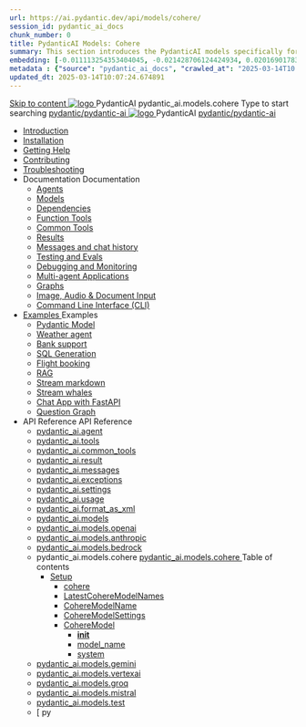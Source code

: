 ```yaml
---
url: https://ai.pydantic.dev/api/models/cohere/
session_id: pydantic_ai_docs
chunk_number: 0
title: PydanticAI Models: Cohere
summary: This section introduces the PydanticAI models specifically for Cohere, providing access to various resources and documentation related to integration and usage.
embedding: [-0.011113254353404045, -0.021428706124424934, 0.02016901783645153, 0.011582138948142529, 0.01811152510344982, 0.033199798315763474, -0.013800590299069881, 0.006151480134576559, 9.660894284024835e-05, 0.01640394702553749, 0.0047973147593438625, -0.08129191398620605, -0.01662789098918438, -0.029000835493206978, -0.015620141290128231, -0.018755367025732994, -0.024927841499447823, 0.009622622281312943, 0.015620141290128231, 0.04951976612210274, 0.021092789247632027, 0.0006285322015173733, 0.009979534894227982, 0.016459932550787926, 0.02306630089879036, 0.019245244562625885, -0.015718117356300354, 0.07826866209506989, 0.0019087784457951784, -0.03616706281900406, 0.04823208227753639, -0.013877571560442448, -0.021904587745666504, -0.00024931339430622756, -0.04417308792471886, -0.007929041050374508, -0.02475988306105137, 0.008474905975162983, -0.012121004983782768, 0.051535267382860184, 0.007684101350605488, -0.03980616480112076, 0.047420285642147064, 0.0017390702851116657, -0.05699392035603523, 0.0005847930442541838, -0.005175221245735884, 0.019973065704107285, 0.015228237956762314, 0.012960798107087612, -0.06343232840299606, -0.00015910131332930177, -0.02816104330122471, 0.0055181365460157394, -0.01566212996840477, -0.010483410209417343, -0.019637148827314377, 0.034795403480529785, -0.005486644338816404, -0.04733630642294884, 0.00513323163613677, -0.011645123362541199, 0.0026383481454104185, 0.04336128756403923, -0.040869902819395065, -0.01413650717586279, -0.06253655254840851, 0.005864551290869713, -0.04358523339033127, -0.00783806387335062, 0.02294033206999302, 0.05063948780298233, -0.052179109305143356, -0.03664294630289078, -0.019973065704107285, -0.03023253008723259, 0.005028257612138987, 0.08269157260656357, -0.010532397776842117, -0.024969831109046936, -0.0013130506267771125, 0.021666647866368294, 0.04590865597128868, -0.022436456754803658, -0.014192493632435799, -0.02063090354204178, -0.023654155433177948, 0.015424189157783985, -0.05184319242835045, -0.025571681559085846, -0.02260441519320011, -0.0037370766513049603, -0.021442702040076256, -0.016082026064395905, 0.08806624263525009, -0.015018289908766747, 0.013219733722507954, -0.02488585188984871, -0.004909287206828594, 0.03294786065816879, 0.005077245645225048, -0.04126180708408356, -0.06970278173685074, 0.04422907158732414, 0.04285741224884987, 0.0005707964883185923, 0.005077245645225048, -0.04215758293867111, -0.01462638657540083, 0.02733524702489376, -0.1029585599899292, -0.013016783632338047, -0.011449171230196953, -0.0044823926873505116, -0.060073159635066986, -0.01834946684539318, 0.00048769201384857297, 0.03230401873588562, -0.036474987864494324, -0.03303183987736702, -0.026075556874275208, -0.0026051064487546682, 0.039162322878837585, 0.031772151589393616, 0.03972218558192253, 0.016571905463933945, 0.009384681470692158, -0.03375966101884842, -0.05906540900468826, -0.05587419494986534, 0.013226732611656189, -0.0028447972144931555, 0.008474905975162983, -0.003385413670912385, -0.02257642149925232, -0.0009570135734975338, -0.03487938269972801, 0.0032839386258274317, -0.019497182220220566, 0.009678608737885952, 0.013821585103869438, -0.028720904141664505, 0.016711870208382607, 0.012407934293150902, -0.011260217987000942, 0.036614954471588135, -0.02877688966691494, -0.03434751555323601, -0.040729936212301254, 0.027363238856196404, 0.031044330447912216, -0.00045095107634551823, -0.019007304683327675, 0.005045753438025713, -0.03790263459086418, 0.01819550432264805, -0.0016909572295844555, 0.028608931228518486, -0.004093988332897425, -0.047084368765354156, -0.013989543542265892, 0.04946377873420715, -0.044620975852012634, -0.002479137387126684, -0.029644675552845, -0.01847543567419052, -0.08274755626916885, 0.001429396797902882, -0.0687510147690773, -0.05475447326898575, -0.009650615975260735, -0.001695331186056137, -0.04408910870552063, -0.006375425029546022, 0.020672893151640892, -0.03325578197836876, -0.028203032910823822, -0.020938826724886894, -0.04212959110736847, -0.017299726605415344, 0.0013506662799045444, -0.0067218393087387085, -0.04053398594260216, -0.01208601426333189, -0.018657390028238297, 0.012729855254292488, -0.007208219263702631, 0.010735347867012024, -0.014017537236213684, 0.06483197957277298, 0.011806082911789417, 0.014542407356202602, 0.06416014581918716, 0.04926782846450806, 0.01847543567419052, -0.054950423538684845, 0.03373166546225548, -0.018041541799902916, 0.017929570749402046, 0.0047728209756314754, -0.010833323933184147, -0.0033311769366264343, 0.03739875927567482, 0.012295962311327457, 0.005773573648184538, -0.03143623471260071, 0.01335270144045353, -0.01354165468364954, -0.036027099937200546, -0.00970660150051117, 0.03871443495154381, -0.05626609921455383, 0.022044554352760315, 0.016837840899825096, -0.0003623792144935578, -0.015886075794696808, -0.06567177176475525, -0.005399166140705347, -0.005486644338816404, 0.05523035302758217, -0.038798414170742035, 0.07334187626838684, 0.03731478005647659, 0.04543277621269226, -0.01881135255098343, 0.01122522633522749, 0.019749119877815247, -0.045824676752090454, 0.030204538255929947, 0.023360228165984154, 0.016193998977541924, -0.0014468925073742867, -0.011498158797621727, 0.0011590886861085892, 0.003056494751945138, -0.037230800837278366, 0.000986756174825132, -0.0130517752841115, 0.01785958744585514, -0.03219204768538475, -0.020784864202141762, -0.010994283482432365, -0.002213203115388751, 0.028496960178017616, 0.03681090474128723, 0.008117994293570518, 0.0005602990859188139, -0.03166017681360245, 0.013331706635653973, 0.03496336191892624, 0.07171828299760818, -0.010413426905870438, 0.023542184382677078, -0.0018440444255247712, -0.0026680908631533384, -0.029056821018457413, -0.044257067143917084, -0.01700579933822155, -0.040142081677913666, -0.029056821018457413, -0.027153290808200836, 0.021428706124424934, -0.026383481919765472, -0.020378965884447098, -0.005805065855383873, -0.0041219815611839294, -0.021890591830015182, 0.008537890389561653, -0.048763953149318695, -0.041597723960876465, 0.03325578197836876, 0.021918585523962975, 0.05472647771239281, -0.02466190606355667, -0.048400040715932846, 0.012911809608340263, -0.021806612610816956, 0.047924160957336426, 0.030064571648836136, 0.005630108993500471, 0.015158254653215408, 0.009286705404520035, 0.04386516287922859, 0.032024089246988297, -0.0016559659270569682, 0.04067395254969597, -0.011694110929965973, 0.005360675510019064, -0.013996542431414127, -0.011155243963003159, 0.05049952492117882, 0.004933780990540981, 0.026761388406157494, -0.042661458253860474, 0.02613154426217079, -0.04453699663281441, 0.06393620371818542, 0.003152721095830202, 0.05528634041547775, 0.016585901379585266, 0.04526481777429581, 0.007978028617799282, -0.012771844863891602, -0.013331706635653973, 0.010413426905870438, -0.009496653452515602, -0.018881335854530334, 0.0012666870607063174, 0.06606367975473404, -0.02268839441239834, -0.02417202852666378, 0.013275720179080963, 0.008076004683971405, -0.0332837775349617, -0.029000835493206978, -0.045964643359184265, 0.05450253561139107, -0.0009570135734975338, 0.04915585368871689, -0.001838795724324882, -0.04218557849526405, -0.06085696443915367, -0.005724585615098476, 0.006424412596970797, -0.046216581016778946, 0.00525570148602128, 0.0016218492528423667, -0.02271638810634613, -0.03739875927567482, -0.015998046845197678, 0.013870572671294212, -0.03146422654390335, -0.013317709788680077, 0.010735347867012024, 0.00437391921877861, -0.03812658041715622, -0.013695616275072098, 0.01578809879720211, 0.01128821074962616, 0.019721128046512604, -0.04285741224884987, -0.05486644431948662, -0.0270973052829504, -3.373385334271006e-05, -0.03762270510196686, 0.013702614232897758, 0.009734595194458961, 0.016333963721990585, -0.017145764082670212, -0.010406428948044777, 0.007915044203400612, -0.02089683711528778, 0.008789828047156334, 0.038434505462646484, -0.03801460936665535, 0.010007527656853199, 0.004163971170783043, -0.024200020357966423, 0.0235561802983284, 0.03571917489171028, -0.05525834858417511, -0.004968772176653147, -0.0007326314807869494, 0.01956716552376747, -0.006434909999370575, 0.012547899968922138, -0.014724361710250378, -0.003320679534226656, 0.0216386541724205, -0.007782077416777611, 0.0014075272483751178, -0.004632855299860239, -0.020910833030939102, -0.018909327685832977, -0.006805818527936935, -0.028692910447716713, -0.0005651103565469384, 0.015340209938585758, 0.005164723843336105, 0.016669880598783493, 0.04893191158771515, -0.019973065704107285, -0.012575892731547356, 0.019959069788455963, 0.048036132007837296, -0.0005484895082190633, -0.021470695734024048, 0.028636924922466278, -0.038434505462646484, 0.06416014581918716, 0.05872948840260506, -0.017089778557419777, 0.023990072309970856, -0.010350442491471767, 0.019735123962163925, 0.0012194487499073148, -0.003437900682911277, 0.01500429306179285, 0.044760942459106445, 0.032471977174282074, -0.0007046384271234274, -0.02197457104921341, -0.01638995110988617, 0.014430434443056583, -0.0012911809608340263, 0.02161066047847271, 0.0774848535656929, 0.03336775675415993, 0.040617965161800385, -0.000917648256290704, 0.03560720384120941, -0.019231248646974564, 0.022408463060855865, -0.02649545483291149, -0.04663647711277008, -0.03737076744437218, 0.012421931140124798, 0.022674398496747017, 0.03210806846618652, 0.03751073405146599, -0.03375966101884842, -0.10419026017189026, -0.04820409044623375, -0.020952822640538216, -0.05990520119667053, 0.0332837775349617, 0.02245045267045498, -0.05061149597167969, -0.00488479295745492, -0.04744827747344971, -0.011106256395578384, 0.03725879639387131, 0.07916443794965744, 0.0011477164225652814, 0.014374448917806149, -0.00970660150051117, -0.005521635990589857, 0.01918925903737545, 0.008103997446596622, -0.001777560799382627, 0.027013326063752174, -0.03787464275956154, -0.025109795853495598, -0.0014451429015025496, -0.01711777038872242, -0.010749343782663345, 0.01918925903737545, -0.036726925522089005, -0.03387163206934929, -0.02331823855638504, -0.0008288577082566917, -7.982402894413099e-05, 0.029784642159938812, 0.037230800837278366, 0.022394467145204544, -0.01895131729543209, 0.06063301861286163, -0.0065083918161690235, 0.09400077909231186, -0.011995036154985428, 0.035775162279605865, 0.02670540288090706, -0.03933028131723404, 0.03252796456217766, -0.0032192047219723463, -0.009979534894227982, 0.0024896347895264626, -0.020924830809235573, -0.01323373056948185, -0.01993107609450817, 0.028021076694130898, -0.07334187626838684, 0.0018003052100539207, -0.025403723120689392, 0.012379941530525684, -0.0241860244423151, 0.019091283902525902, 0.02295432798564434, -0.041121840476989746, -0.022548429667949677, -0.003112480975687504, -0.04310934990644455, -0.009223720990121365, 0.04140176996588707, -0.007866056635975838, 0.08045212179422379, -0.03154820576310158, -0.05111537128686905, 0.02706931158900261, 0.018797356635332108, -0.0008323568617925048, 0.008852812461555004, 0.04459298402070999, -0.01759365387260914, 0.02390609309077263, 0.007999023422598839, -0.020127028226852417, -0.026873361319303513, -0.015270227566361427, -0.030820384621620178, 0.02842697687447071, 0.008460910059511662, 0.011995036154985428, 0.04117782786488533, -0.011694110929965973, -0.006620364263653755, 0.008894802071154118, -0.00367409223690629, -0.013380694203078747, 0.04263346642255783, -0.038686443120241165, 0.021918585523962975, -0.00595202948898077, 0.03653097525238991, 0.035999104380607605, 0.024619916453957558, -0.010952293872833252, 0.032471977174282074, -0.007943037897348404, -0.012386939488351345, 0.03378765285015106, -0.035047341138124466, -0.016193998977541924, 0.013100762851536274, 0.001460889121517539, -0.009195728227496147, -0.04031004011631012, -0.029924606904387474, -0.02452194131910801, -0.016305971890687943, 0.00589254405349493, 0.0016795850824564695, -0.00525220250710845, -0.023990072309970856, -0.05156325921416283, 0.012631879188120365, 0.010483410209417343, 0.0011188485659658909, -0.019371213391423225, -0.027153290808200836, -0.011771092191338539, 0.015116265043616295, -0.03387163206934929, 0.009594629518687725, 0.009545641951262951, 0.03496336191892624, -0.007012267597019672, -0.003033750457689166, 0.01032244972884655, 0.04226955771446228, 0.07423765957355499, -0.02463391423225403, 0.03241598978638649, -0.022408463060855865, 0.021456697955727577, 0.02936474420130253, -0.030428482219576836, -0.0163759533315897, 0.04017007723450661, 0.019497182220220566, -0.0028990337159484625, -0.010343444533646107, 0.035047341138124466, 0.021554674953222275, -0.02681737393140793, 0.06964679062366486, 0.016795851290225983, -0.0021152275148779154, -0.027251267805695534, -0.02659342996776104, 0.009272709488868713, -0.026649415493011475, -0.0264674611389637, 0.011939050629734993, -0.006385922431945801, -0.0003361357084941119, -0.01904929429292679, 0.006557379849255085, -0.004317933227866888, -0.017551664263010025, -0.027881111949682236, -0.03311581909656525, -0.005105238873511553, 0.0048812939785420895, -0.048036132007837296, 0.03787464275956154, -0.013023782521486282, 0.028944848105311394, 0.014206490479409695, 0.028342997655272484, 0.027167288586497307, -0.02112078107893467, 0.014528410509228706, -0.010595382191240788, -0.017075780779123306, -0.0083699319511652, 0.041121840476989746, -0.007271203678101301, -0.03205208107829094, 0.036363016813993454, 0.01444443129003048, -0.02648145705461502, -0.009132743813097477, 0.029420731589198112, -0.015998046845197678, -0.019469190388917923, 0.030512461438775063, 0.011435174383223057, -0.026285504922270775, 0.01063037384301424, 0.004422907251864672, 0.005843556486070156, 0.018545418977737427, -0.04646851867437363, -0.015494171530008316, 0.029560696333646774, -0.05114336311817169, 0.015326213091611862, 0.06068900600075722, -0.03851848468184471, 0.026439467445015907, -0.01311475969851017, 0.025193775072693825, 0.003506133798509836, 0.017691629007458687, -0.021694639697670937, -0.007908046245574951, -0.039750177413225174, -0.035635195672512054, 0.003175465390086174, -0.04179367423057556, 0.0013900315389037132, 0.0016725867753848433, 0.015340209938585758, -0.020798861980438232, 0.023486196994781494, -0.0013069270644336939, -0.010721351020038128, 0.010525399819016457, -0.036251042038202286, 0.005728084594011307, 0.045124851167201996, -0.004937279969453812, -0.01882534846663475, 0.032248031347990036, -0.013345702551305294, 0.009881558828055859, 0.009125744923949242, -0.003553372109308839, -0.024983827024698257, 0.004720333963632584, -0.024591924622654915, 0.004118482582271099, -0.010042519308626652, 0.02732124924659729, -0.011197233572602272, -0.013135754503309727, -0.018671387806534767, -0.01506027951836586, 0.02526375837624073, -0.027167288586497307, -0.0017285728827118874, 0.025907598435878754, -0.029196785762906075, -0.021652650088071823, 0.01808353140950203, 0.05455851927399635, 0.0440051294863224, 0.013737605884671211, 0.004149974789470434, 0.011827077716588974, 0.02162465825676918, 0.02817503921687603, 0.037230800837278366, -0.009090754203498363, 0.0018492931267246604, 0.005336181726306677, -0.045348796993494034, -0.024731889367103577, 0.020812857896089554, -0.029000835493206978, 0.011022277176380157, -0.08711447566747665, 0.022422460839152336, 0.06505592912435532, -0.024074051529169083, 0.007439162116497755, 0.0051962160505354404, 0.008013020269572735, 0.03070841357111931, 0.017453687265515327, -0.010049517266452312, 0.001081232912838459, -0.000993754481896758, -0.0025841116439551115, -0.010728348977863789, -0.0025526194367557764, 0.017299726605415344, 0.0006823314470238984, -0.0942247211933136, -0.022030556574463844, -0.01462638657540083, -0.00142589770257473, -0.007299196440726519, -0.023360228165984154, -0.014948306605219841, 0.010609379038214684, 0.016613895073533058, 0.03535526618361473, -0.032248031347990036, -0.03361969441175461, 0.01917526312172413, -0.02720927819609642, 0.012162994593381882, -0.01323373056948185, -0.002865792019292712, 0.008048011921346188, 0.022044554352760315, 0.0006237209308892488, -0.03742675483226776, -0.03434751555323601, 0.012764845974743366, -0.012344949878752232, 0.00658537307754159, -0.0009998779278248549, -0.03233201056718826, -0.027027321979403496, 0.022394467145204544, -0.03650297969579697, -0.002829051110893488, 0.008509897626936436, -0.008964785374701023, -0.010406428948044777, -0.003385413670912385, -0.008880806155502796, 0.009629621170461178, -0.05788969621062279, 0.019861092790961266, -0.009034767746925354, 0.018433446064591408, -0.016823843121528625, -0.01591406762599945, 0.0016962059307843447, -0.0022971825674176216, -0.013191740959882736, -0.02828701213002205, 0.02866491861641407, 0.06791122257709503, -0.016543911769986153, 0.003462394466623664, -0.011673116125166416, 0.012330953031778336, -0.0029550199396908283, 0.0012850575149059296, -0.0005843556136824191, -0.03585914149880409, -0.004902288783341646, -0.006739335134625435, -0.021932581439614296, 0.012981792911887169, 0.018629398196935654, 0.00525220250710845, -0.02743322215974331, 0.04646851867437363, 0.004933780990540981, -0.005175221245735884, 0.018251489847898483, -0.01711777038872242, -0.0318281352519989, -0.02417202852666378, 0.0048742955550551414, -5.822780076414347e-05, -0.016809847205877304, 0.025305747985839844, 0.026649415493011475, -0.036614954471588135, 0.010882311500608921, -0.004667846951633692, 0.003614607034251094, -0.014122511260211468, -0.013646628707647324, -0.016963809728622437, 0.01602604053914547, -0.0013331705704331398, -0.010931299068033695, -0.01592806540429592, 0.007278201635926962, -0.04599263519048691, -0.021036801859736443, -0.03739875927567482, -0.03863045573234558, -0.0033381753601133823, 0.020588913932442665, 0.004877794999629259, 0.02123275399208069, -0.013380694203078747, -0.009223720990121365, -0.088402159512043, -0.017565660178661346, 0.007614118978381157, 0.0009683857206255198, 0.049967654049396515, -0.008243963122367859, 0.007089248392730951, 0.03277990221977234, 0.0026051064487546682, -0.02075687237083912, -0.01221198309212923, -0.01081932708621025, -0.009265710599720478, -0.0006088495720177889, 0.024843862280249596, -0.007460156921297312, 0.006788322702050209, -0.010602380149066448, 0.03535526618361473, 0.0025193775072693825, -0.009006774984300137, 0.009804577566683292, 0.030148550868034363, 0.028832877054810524, -0.05038755014538765, -0.0008367307600565255, -0.01464038249105215, 0.021078791469335556, 0.0022954328451305628, 0.0020837350748479366, -0.03835052624344826, -0.0292807649821043, -0.021176768466830254, 0.03555121645331383, -0.004135977942496538, 0.030680419877171516, 0.0117780901491642, 0.01941320300102234, 0.005063249263912439, -0.01354165468364954, 0.010147493332624435, -0.02936474420130253, -0.00025937342434190214, 0.022380471229553223, 0.0041534737683832645, 0.01081232912838459, 0.009510650299489498, 0.004660848528146744, -0.01395455189049244, 0.011624128557741642, 0.004240952432155609, 0.026691405102610588, 0.013331706635653973, 0.045712705701589584, 0.025431716814637184, 0.031772151589393616, -0.044033121317625046, 0.019287234172225, -0.015704119578003883, -0.013457675464451313, 0.003642600029706955, -0.011610131710767746, 0.012016030959784985, 0.009426671080291271, -0.022744379937648773, -0.00905576255172491, -0.024451958015561104, 0.021204760298132896, -0.01566212996840477, 0.00021989879314787686, -0.015438186004757881, 0.011183236725628376, -0.002220201538875699, -0.036586958914995193, -0.018629398196935654, 0.03496336191892624, -0.00026921473909169436, 0.02113477885723114, -0.011953046545386314, -0.03180014342069626, 0.03185613080859184, -0.0245499350130558, -0.005497141741216183, 0.04103786125779152, -0.030988343060016632, 0.007992025464773178, -0.020378965884447098, -0.03501934930682182, 0.009979534894227982, -0.008173980750143528, 0.015242233872413635, -0.02877688966691494, 0.007397172506898642, -0.0008975282544270158, -0.016417942941188812, 0.021400712430477142, -0.004485891666263342, 0.012225979007780552, 0.008775832131505013, 0.01342268381267786, 0.019875088706612587, 0.016096023842692375, 0.009090754203498363, 0.03532727062702179, -0.002853544894605875, 0.023136284202337265, -0.020938826724886894, -0.03412356972694397, 0.008194975554943085, 0.053018901497125626, 0.0031072322744876146, 0.02572564408183098, -0.018867338076233864, -0.014906316995620728, -0.012135001830756664, -0.031520213931798935, 0.04672045633196831, 0.006427912041544914, -0.04823208227753639, 0.0034798902925103903, 0.01977711357176304, -0.02343021146953106, 0.002066239481791854, 0.025347737595438957, -0.005238205660134554, -0.0023234260734170675, -0.023528186604380608, 0.034319519996643066, -0.024801872670650482, 0.010112501680850983, 0.023122286424040794, 0.015382199548184872, -0.0318281352519989, 0.04926782846450806, -0.004349425435066223, -0.03157619759440422, 0.03339574858546257, -0.031128309667110443, 0.005514637567102909, -0.0025631168391555548, 0.009622622281312943, -0.011484162881970406, 0.010273462161421776, -0.02768515981733799, -0.03958221897482872, 0.011386186815798283, -0.021526681259274483, -0.021820608526468277, 0.006872301921248436, -0.010098504833877087, 0.028720904141664505, -0.029084814712405205, -0.004506886471062899, 0.01652991585433483, -0.005465649534016848, 0.016487926244735718, -0.01469636894762516, -0.0478401817381382, -0.006497894413769245, -0.014213488437235355, -0.02503981441259384, 0.03949823975563049, -0.011813081800937653, -0.037706684321165085, 0.025907598435878754, -0.01026646327227354, -0.008090001530945301, -0.016599899157881737, 0.015200244262814522, 0.004314434248954058, -0.008761835284531116, 0.005077245645225048, 0.02197457104921341, 0.029448723420500755, 0.03571917489171028, 0.08672257512807846, 0.009909551590681076, -0.002384660765528679, -0.020238999277353287, 0.026425471529364586, -0.014276472851634026, -0.006879300344735384, -0.01759365387260914, 0.010000529699027538, 0.02270239032804966, 0.002834299812093377, -0.008635866455733776, -0.005490143783390522, -0.008041013032197952, 0.009258712641894817, 0.06287246942520142, 0.010623374953866005, -0.025417720898985863, 0.04518083855509758, -0.0007378801819868386, -0.026047565042972565, 0.02453593723475933, -0.005381670314818621, -0.007691099774092436, 0.010665364563465118, 0.006039507687091827, 0.014052527956664562, 0.021960575133562088, -0.0023146781604737043, -0.004923283588141203, 0.020476941019296646, -0.014416438527405262, -0.02439597249031067, 0.016361957415938377, 0.006151480134576559, -0.012624881230294704, -0.014430434443056583, -0.0009482657187618315, -0.007117241621017456, -0.01286981999874115, 0.01627797819674015, -0.002454643603414297, 0.00887380726635456, -0.010903306305408478, -0.014332459308207035, 0.007740087807178497, -0.015144258737564087, -0.02902882732450962, -0.00288503710180521, 0.0075931241735816, 0.01930123195052147, 0.012778842821717262, -0.0049127861857414246, 0.011911056935787201, 0.010623374953866005, -0.0035376260057091713, 0.012330953031778336, -0.0028447972144931555, -0.004317933227866888, 0.033339761197566986, -0.02042095549404621, 0.015970055013895035, 0.013345702551305294, 0.010182484053075314, -0.015844086185097694, -0.0029007834382355213, 0.03762270510196686, -0.01967913843691349, -0.010301454924046993, -0.00323145161382854, -0.002794059691950679, 0.02950471080839634, 0.0440051294863224, 0.020127028226852417, -0.026285504922270775, 0.0008205472840927541, 0.009328695014119148, 0.015942061319947243, -0.01993107609450817, 0.02453593723475933, -0.0038595465011894703, 0.02284235693514347, 0.006008015479892492, 0.016963809728622437, -0.0018772862385958433, -0.014948306605219841, 0.06427212059497833, -0.006270451005548239, -0.013562649488449097, -0.0033101821318268776, -0.038182567805051804, 0.0041464753448963165, 0.019329223781824112, 0.02537573128938675, 0.01762164570391178, -0.008978781290352345, 0.026761388406157494, -0.0008957787067629397, 0.010021524503827095, -0.022548429667949677, -0.003828054293990135, -0.009489655494689941, -0.01869937963783741, -0.0016717120306566358, 0.0015256230253726244, -0.02380811795592308, 0.020574916154146194, -0.004489390645176172, 0.008516895584762096, 0.018979310989379883, -0.01783159375190735, -0.009167734533548355, -0.03070841357111931, -0.001721574692055583, -0.01676785759627819, -0.000647777458652854, -0.0005550503847189248, -0.005108737852424383, -0.014220486395061016, 0.002507130615413189, 0.00892279576510191, 0.0074741533026099205, -0.0019140271469950676, 0.000960512668825686, -0.03622305020689964, 0.024074051529169083, 0.015634138137102127, 0.007054257206618786, -0.003558620810508728, 0.010903306305408478, 0.009349689818918705, 0.013380694203078747, -0.09108949452638626, 0.03277990221977234, -0.016361957415938377, -0.05265498906373978, -0.005290692672133446, 0.03378765285015106, 0.012624881230294704, -0.008971783332526684, 0.001754816505126655, -0.03185613080859184, -0.0202809888869524, -0.029308758676052094, -0.012463920749723911, 0.013870572671294212, 0.04593665152788162, 0.015242233872413635, 0.013275720179080963, -0.002274438040331006, -0.04333329573273659, -0.005444654729217291, 0.004800813738256693, 0.0005786695401184261, -0.030764399096369743, -0.008152985945343971, 0.014682372100651264, 0.003821055870503187, 0.01007751002907753, -0.04369720444083214, 0.008572882041335106, -0.08050811290740967, 0.009783582761883736, -0.010651368647813797, -0.03641900047659874, 0.023276248946785927, -0.011309205554425716, -0.023766128346323967, -0.014556403271853924, 0.0062774489633738995, -0.006186471786350012, 0.015494171530008316, -0.00874084047973156, 0.007537137717008591, -0.026649415493011475, 0.08392326533794403, -0.001005126629024744, -0.03851848468184471, 0.020252997055649757, 0.008901800960302353, 0.004464896861463785, 0.012498912401497364, 0.015480175614356995, -0.008194975554943085, -0.046832431107759476, -0.00595202948898077, 0.025795627385377884, 0.01419949159026146, 0.00032913743052631617, 0.016445936635136604, -0.0067148408852517605, 0.015494171530008316, 0.0006709592416882515, 0.031240282580256462, 0.011750097386538982, 0.015158254653215408, -0.0038700439035892487, -0.04235353693366051, -0.0264674611389637, 0.009783582761883736, -0.004321432206779718, 0.03059644065797329, -0.024871855974197388, 0.0019577662460505962, 0.035159312188625336, 0.023164277896285057, -0.019161265343427658, -0.024200020357966423, 0.003695087041705847, -0.023850107565522194, 0.029476717114448547, -0.013968548737466335, 0.0015326213324442506, 0.0011643373873084784, -0.010945295915007591, 0.032835885882377625, -0.00036434747744351625, -0.012176991440355778, -0.007936039008200169, 0.0210088100284338, 0.017061784863471985, 0.016082026064395905, -0.017439691349864006, -0.01413650717586279, 0.017761612311005592, -0.019497182220220566, 0.020812857896089554, 0.011498158797621727, -0.0008306073141284287, -0.019259242340922356, -0.012372943572700024, -0.00582955963909626, 0.0774848535656929, 0.036754921078681946, 0.019651144742965698, -0.02842697687447071, 0.023612165823578835, -0.0025316246319562197, 0.027895107865333557, -0.016921820119023323, -0.04165370762348175, -0.0070437598042190075, 0.006116488948464394, 0.015032285824418068, 0.036614954471588135, -0.013772597536444664, 0.004167470149695873, 0.011918055824935436, -0.012974794022738934, 0.012002035044133663, 0.00880382489413023, -0.023108290508389473, 0.002130973618477583, 0.020616905763745308, 0.01604003645479679, 0.0051962160505354404, -0.004324931651353836, -0.006336934398859739, 0.019987061619758606, -0.029924606904387474, -0.040030110627412796, 0.02732124924659729, 0.006266951560974121, -0.03185613080859184, 0.01444443129003048, 0.0019087784457951784, 0.018853342160582542, -0.0014372698497027159, 0.004524382296949625, 0.021428706124424934, 0.020071040838956833, -0.006221462972462177, 0.004940779414027929, -0.005220710299909115, 0.03885440155863762, 0.008761835284531116, 0.027237270027399063, -0.030148550868034363, 0.006158478558063507, -0.03667093813419342, -0.0231922697275877, 0.00285179540514946, -0.0006416539545170963, -0.019021300598978996, 0.023500194773077965, 0.046440526843070984, 0.012596887536346912, 0.02427000366151333, 0.006620364263653755, -0.013471671380102634, 0.0052032144740223885, 0.018769362941384315, -0.01419949159026146, -0.0249138455837965, -0.014962303452193737, 0.024955835193395615, -0.03997412323951721, -0.0148223377764225, -0.009804577566683292, 0.018755367025732994, 0.010672363452613354, -0.0134156858548522, -0.02440996840596199, -0.00983257032930851, -0.008908798918128014, -0.02613154426217079, 0.03555121645331383, 0.01487832423299551, -0.010707354173064232, -0.011281212791800499, -0.0009377683163620532, 0.015340209938585758, -0.0057630762457847595, -0.029840627685189247, 0.020085038617253304, -0.0011757095344364643, 0.028217028826475143, 0.009720598347485065, -0.0004868172400165349, 0.01419949159026146, 0.0010593632468953729, -0.0026873359456658363, 0.0008056759252212942, -0.020183013752102852, 0.017565660178661346, 0.007439162116497755, -0.030792392790317535, 0.022730384021997452, 0.00868485402315855, -0.004499888047575951, -0.0420176200568676, 0.021932581439614296, -0.01980510726571083, -0.01944119669497013, -0.004513884894549847, 0.006420913618057966, 0.0029042824171483517, -0.028440972790122032, -0.02099481225013733, 0.01652991585433483, 0.007586125750094652, 0.0014538908144459128, -0.002300681546330452, 0.011260217987000942, 0.00802701711654663, 0.01379359234124422, -0.0216386541724205, -0.01037843618541956, 0.025781629607081413, 0.005959027912467718, -0.03280789405107498, -0.00905576255172491, -0.003535876516252756, 0.013898566365242004, -0.007628115359693766, -0.024381976574659348, 0.0012990540126338601, 0.018797356635332108, -0.0077050961554050446, -0.016082026064395905, -0.013324707746505737, -0.025067806243896484, -0.001340168877504766, 0.0075931241735816, -0.02632749453186989, -0.021036801859736443, 0.014766352251172066, -0.0029935103375464678, 0.009251714684069157, -0.004041501320898533, 0.03840650990605354, 0.0007658732938580215, -0.013373696245253086, 0.01844744198024273, 0.015284223482012749, -0.011883064173161983, 0.015956057235598564, 0.028510956093668938, -0.02404605969786644, -0.0220025647431612, 0.009433669038116932, 0.012239975854754448, 0.01651591993868351, -0.0202809888869524, -0.006161977536976337, 0.004842803347855806, -0.0010873563587665558, -0.003495636396110058, 0.008320944383740425, 0.009384681470692158, 0.014472424052655697, 0.001327047124505043, 0.02151268534362316, 0.027531197294592857, -0.032975852489471436, -0.01931522786617279, 0.015970055013895035, 0.011911056935787201, -0.01638995110988617, 0.018783358857035637, 0.01475235540419817, 0.0026051064487546682, -0.015102269127964973, -0.011827077716588974, 0.05467049404978752, 0.03244398534297943, -0.024256007745862007, 0.0010803580516949296, -0.005245204083621502, -0.018629398196935654, -0.02515178546309471, -0.03378765285015106, 0.005465649534016848, 0.011449171230196953, 0.01531221717596054, -0.01159613486379385, 0.006676350720226765, 0.005913538858294487, 0.010679361410439014, -0.03423554077744484, -0.014332459308207035, 0.003411657176911831, 0.008852812461555004, -0.026565436273813248, 0.022422460839152336, 0.0072362120263278484, 0.02830100804567337, -0.009545641951262951, -0.02296832576394081, 0.004520882852375507, -0.05097540467977524, -0.025697650387883186, 0.01178508810698986, -0.022996317595243454, 0.00740417093038559, -0.046692464500665665, 0.017943566665053368, 0.018013549968600273, -0.011736100539565086, 0.018545418977737427, 0.02099481225013733, -0.0463845394551754, -0.006735835690051317, -0.03325578197836876, -0.026453465223312378, 0.026033567264676094, 0.028217028826475143, -0.013436680659651756, -0.005542630795389414, -0.0017364459345117211, 0.012834829278290272, -0.009454663842916489, 0.008915796875953674, -0.012666870839893818, -0.043669212609529495, 0.009006774984300137, 0.0003413844096940011, -0.0013340454315766692, -0.015340209938585758, 0.012729855254292488, 0.01930123195052147, 0.018769362941384315, -0.004762323573231697, 0.03350771963596344, 0.008055009879171848, 0.07076651602983475, 0.0016970806755125523, 0.030064571648836136, -0.005994019098579884, -0.0013182993279770017, 0.039274297654628754, 0.0005655477871187031, 0.006270451005548239, 0.00215546740218997, 0.008817821741104126, -0.0005484895082190633, -0.03062443435192108, 0.01701979525387287, 0.004324931651353836, 0.020378965884447098, 0.014290469698607922, 0.014416438527405262, 0.031884122639894485, -0.03863045573234558, 0.03924630209803581, 0.014290469698607922, -0.004051998723298311, -0.012253972701728344, -0.013842579908668995, 0.01650192216038704, 0.02755919098854065, -0.008880806155502796, 0.013513660989701748, -0.022856352850794792, -0.016683878377079964, 0.0030704913660883904, -0.0245499350130558, 0.01676785759627819, 0.010602380149066448, 0.003677591448649764, 0.03459945321083069, -0.030512461438775063, 0.0010453667491674423, 0.028594935312867165, 0.006203967146575451, 0.015984050929546356, -0.0051122368313372135, 0.04540478065609932, 0.008474905975162983, 0.009223720990121365, -0.02102280594408512, 0.00027293257880955935, 0.010952293872833252, 0.014556403271853924, 0.004863798152655363, -0.03146422654390335, 0.01626398228108883, -0.004937279969453812, -0.003957522101700306, -0.005850554443895817, -0.0029952600598335266, 0.019875088706612587, 0.008572882041335106, -0.006991272792220116, 0.01785958744585514, 0.0033924118615686893, 0.008397925645112991, 0.03776267170906067, 0.0020802360959351063, -0.00753013975918293, 0.003607608610764146, -0.024116041138768196, 0.006452405825257301, -0.031016336753964424, 0.0019962568767368793, -0.0013130506267771125, -0.023528186604380608, 0.015466178767383099, 0.014248480089008808, -0.011792086996138096, 0.0342075489461422, -0.00537817133590579, -0.043165337294340134, -0.009321697056293488, 0.008572882041335106, 0.021414708346128464, 0.004849801771342754, 0.037090837955474854, -0.0007186349248513579, -0.01196704339236021, -0.01797156035900116, -0.014360452070832253, 0.02210053987801075, 0.007320191245526075, -0.023766128346323967, 0.03387163206934929, -0.03227602690458298, 0.018657390028238297, 0.014486420899629593, 0.00040436885319650173, -0.005392167717218399, 0.007733089383691549, -0.005833059083670378, -0.008838816545903683]
metadata : {"source": "pydantic_ai_docs", "crawled_at": "2025-03-14T10:07:23.203002", "url_path": "/api/models/cohere/", "chunk_size": 5000}
updated_dt: 2025-03-14T10:07:24.674891
---
```

[ Skip to content ](https://ai.pydantic.dev/api/models/cohere/#pydantic_aimodelscohere)
[ ![logo](https://ai.pydantic.dev/img/logo-white.svg) ](https://ai.pydantic.dev/ "PydanticAI")
PydanticAI 
pydantic_ai.models.cohere 
Type to start searching
[ pydantic/pydantic-ai  ](https://github.com/pydantic/pydantic-ai "Go to repository")
[ ![logo](https://ai.pydantic.dev/img/logo-white.svg) ](https://ai.pydantic.dev/ "PydanticAI") PydanticAI 
[ pydantic/pydantic-ai  ](https://github.com/pydantic/pydantic-ai "Go to repository")
  * [ Introduction  ](https://ai.pydantic.dev/)
  * [ Installation  ](https://ai.pydantic.dev/install/)
  * [ Getting Help  ](https://ai.pydantic.dev/help/)
  * [ Contributing  ](https://ai.pydantic.dev/contributing/)
  * [ Troubleshooting  ](https://ai.pydantic.dev/troubleshooting/)
  * Documentation  Documentation 
    * [ Agents  ](https://ai.pydantic.dev/agents/)
    * [ Models  ](https://ai.pydantic.dev/models/)
    * [ Dependencies  ](https://ai.pydantic.dev/dependencies/)
    * [ Function Tools  ](https://ai.pydantic.dev/tools/)
    * [ Common Tools  ](https://ai.pydantic.dev/common_tools/)
    * [ Results  ](https://ai.pydantic.dev/results/)
    * [ Messages and chat history  ](https://ai.pydantic.dev/message-history/)
    * [ Testing and Evals  ](https://ai.pydantic.dev/testing-evals/)
    * [ Debugging and Monitoring  ](https://ai.pydantic.dev/logfire/)
    * [ Multi-agent Applications  ](https://ai.pydantic.dev/multi-agent-applications/)
    * [ Graphs  ](https://ai.pydantic.dev/graph/)
    * [ Image, Audio & Document Input  ](https://ai.pydantic.dev/input/)
    * [ Command Line Interface (CLI)  ](https://ai.pydantic.dev/cli/)
  * [ Examples  ](https://ai.pydantic.dev/examples/)
Examples 
    * [ Pydantic Model  ](https://ai.pydantic.dev/examples/pydantic-model/)
    * [ Weather agent  ](https://ai.pydantic.dev/examples/weather-agent/)
    * [ Bank support  ](https://ai.pydantic.dev/examples/bank-support/)
    * [ SQL Generation  ](https://ai.pydantic.dev/examples/sql-gen/)
    * [ Flight booking  ](https://ai.pydantic.dev/examples/flight-booking/)
    * [ RAG  ](https://ai.pydantic.dev/examples/rag/)
    * [ Stream markdown  ](https://ai.pydantic.dev/examples/stream-markdown/)
    * [ Stream whales  ](https://ai.pydantic.dev/examples/stream-whales/)
    * [ Chat App with FastAPI  ](https://ai.pydantic.dev/examples/chat-app/)
    * [ Question Graph  ](https://ai.pydantic.dev/examples/question-graph/)
  * API Reference  API Reference 
    * [ pydantic_ai.agent  ](https://ai.pydantic.dev/api/agent/)
    * [ pydantic_ai.tools  ](https://ai.pydantic.dev/api/tools/)
    * [ pydantic_ai.common_tools  ](https://ai.pydantic.dev/api/common_tools/)
    * [ pydantic_ai.result  ](https://ai.pydantic.dev/api/result/)
    * [ pydantic_ai.messages  ](https://ai.pydantic.dev/api/messages/)
    * [ pydantic_ai.exceptions  ](https://ai.pydantic.dev/api/exceptions/)
    * [ pydantic_ai.settings  ](https://ai.pydantic.dev/api/settings/)
    * [ pydantic_ai.usage  ](https://ai.pydantic.dev/api/usage/)
    * [ pydantic_ai.format_as_xml  ](https://ai.pydantic.dev/api/format_as_xml/)
    * [ pydantic_ai.models  ](https://ai.pydantic.dev/api/models/base/)
    * [ pydantic_ai.models.openai  ](https://ai.pydantic.dev/api/models/openai/)
    * [ pydantic_ai.models.anthropic  ](https://ai.pydantic.dev/api/models/anthropic/)
    * [ pydantic_ai.models.bedrock  ](https://ai.pydantic.dev/api/models/bedrock/)
    * pydantic_ai.models.cohere  [ pydantic_ai.models.cohere  ](https://ai.pydantic.dev/api/models/cohere/) Table of contents 
      * [ Setup  ](https://ai.pydantic.dev/api/models/cohere/#setup)
        * [ cohere  ](https://ai.pydantic.dev/api/models/cohere/#pydantic_ai.models.cohere)
        * [ LatestCohereModelNames  ](https://ai.pydantic.dev/api/models/cohere/#pydantic_ai.models.cohere.LatestCohereModelNames)
        * [ CohereModelName  ](https://ai.pydantic.dev/api/models/cohere/#pydantic_ai.models.cohere.CohereModelName)
        * [ CohereModelSettings  ](https://ai.pydantic.dev/api/models/cohere/#pydantic_ai.models.cohere.CohereModelSettings)
        * [ CohereModel  ](https://ai.pydantic.dev/api/models/cohere/#pydantic_ai.models.cohere.CohereModel)
          * [ __init__  ](https://ai.pydantic.dev/api/models/cohere/#pydantic_ai.models.cohere.CohereModel.__init__)
          * [ model_name  ](https://ai.pydantic.dev/api/models/cohere/#pydantic_ai.models.cohere.CohereModel.model_name)
          * [ system  ](https://ai.pydantic.dev/api/models/cohere/#pydantic_ai.models.cohere.CohereModel.system)
    * [ pydantic_ai.models.gemini  ](https://ai.pydantic.dev/api/models/gemini/)
    * [ pydantic_ai.models.vertexai  ](https://ai.pydantic.dev/api/models/vertexai/)
    * [ pydantic_ai.models.groq  ](https://ai.pydantic.dev/api/models/groq/)
    * [ pydantic_ai.models.mistral  ](https://ai.pydantic.dev/api/models/mistral/)
    * [ pydantic_ai.models.test  ](https://ai.pydantic.dev/api/models/test/)
    * [ py